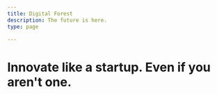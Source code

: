 ```yaml
---
title: Digital Forest
description: The future is here.
type: page

---
```

# Innovate like a startup. Even if you aren't one.
